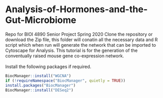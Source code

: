 # Analysis-of-Hormones-and-the-Gut-Microbiome
Repo for BIOI 4890 Senior Project Spring 2020
Clone the repository or download the Zip file,
this folder will conatin all the necessary data
and R script which when run will generate the network
that can be imported to Cytoscape for Analysis.
This tutorial is for the generation of the conventually raised mouse gene co-expression network.<br>
<br>
Install the following packages if required.
```R
BiocManager::install("WGCNA")
if (!requireNamespace("BiocManager", quietly = TRUE))
install.packages("BiocManager")
BiocManager::install("DESeq2")
```
